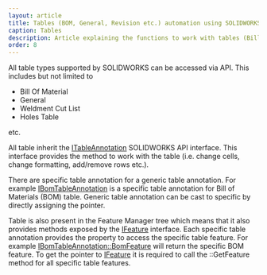 ```yaml
---
layout: article
title: Tables (BOM, General, Revision etc.) automation using SOLIDWORKS API
caption: Tables
description: Article explaining the functions to work with tables (Bill of Materials, General, Weldment Cut List, Holes Table) using SOLIDWORKS API
order: 8
---
```

All table types supported by SOLIDWORKS can be accessed via API. This includes but not limited to

* Bill Of Material
* General
* Weldment Cut List
* Holes Table

etc.

All table inherit the [ITableAnnotation](http://help.solidworks.com/2012/english/api/sldworksapi/SolidWorks.Interop.sldworks~SolidWorks.Interop.sldworks.ITableAnnotation.html) SOLIDWORKS API interface. This interface provides the method to work with the table (i.e. change cells, change formatting, add/remove rows etc.).

There are specific table annotation for a generic table annotation. For example [IBomTableAnnotation](http://help.solidworks.com/2012/english/api/sldworksapi/SolidWorks.Interop.sldworks~SolidWorks.Interop.sldworks.IBomTableAnnotation.html) is a specific table annotation for Bill of Materials (BOM) table. Generic table annotation can be cast to specific by directly assigning the pointer.

Table is also present in the Feature Manager tree which means that it also provides methods exposed by the [IFeature](http://help.solidworks.com/2012/english/api/sldworksapi/solidworks.interop.sldworks~solidworks.interop.sldworks.ifeature.html) interface. Each specific table annotation provides the property to access the specific table feature. For example [IBomTableAnnotation::BomFeature](http://help.solidworks.com/2012/english/api/sldworksapi/solidworks.interop.sldworks~solidworks.interop.sldworks.ibomtableannotation~bomfeature.html) will return the specific BOM feature. To get the pointer to [IFeature](http://help.solidworks.com/2012/english/api/sldworksapi/solidworks.interop.sldworks~solidworks.interop.sldworks.ifeature.html) it is required to call the ::GetFeature method for all specific table features.
